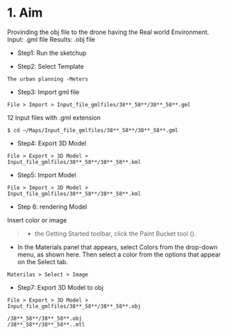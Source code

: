 # 1. Aim
Provinding the obj file to the drone having the Real world Environment.
Input: .gml file
Results: .obj file

* Step1: Run the sketchup 

* Step2: Select Template
```
The urban planning -Meters 
```

* Step3: Import gml file 
```
File > Import > Input_file_gmlfiles/38**_58**/38**_58**.gml
```
12 Input files  with .gml extension 
```
$ cd ~/Maps/Input_file_gmlfiles/38**_58**/38**_58**.gml
```

* Step4: Export 3D Model 
```
File > Export > 3D Model >  Input_file_gmlfiles/38**_58**/38**_58**.kml
```

* Step5: Import  Model 
```
File > Import > 3D Model >  Input_file_gmlfiles/38**_58**/38**_58**.kml
```

* Step 6: rendering   Model 

 Insert color or image 

> * the Getting Started toolbar, click the Paint Bucket tool ().
* In the Materials panel that appears, select Colors from the drop-down menu, as shown here. Then select a color from the options that appear on the Select tab.

```
Materilas > Select > Image 
```

* Step7: Export 3D Model to obj
```
File > Export > 3D Model >  Input_file_gmlfiles/38**_58**/38**_58**.obj
```

``` Output files 
/38**_58**/38**_58**.obj
/38**_58**/38**_58**..mtl

```
